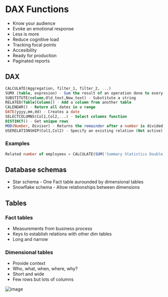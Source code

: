# DAX Functions

- Know your audience
- Evoke an emotional response
- Less is more
- Reduce cognitive load
- Tracking focal points
- Accesibility
- Ready for production
- Paginated reports

## DAX
```sql
CALCULATE(Aggregation, filter_1, filter_2, ...) 
SUMX (table, expresion) - Sum the result of an operation done to every row
SUBSTITUTE(column,Old_text,New_text) - Substitute a string
RELATED(Table[Column]) - Add a column from another table
CALENDAR() - Return all dates in a range
DATE(yyyy,mm,dd) - Creates a date
SELECTCOLUMNS(Col1,Col2,...) - Select columns function
DISTINCT() - Get unique rows
MOD(Number, Divisor) - Returns the remainder after a number is divided by a divisor
USERELATIONSHIP(Col1,Col2) - Specify an existing relation (Not active)
```
### Examples
```sql
Related number of employees = CALCULATE(SUM('Summary Statistics Double NAICS'[Number of employees]), USERELATIONSHIP('NAICS Code'[2017 NAICS code],'Summary Statistics Double NAICS'[NAICS Code Related])) 
```

## Database schemas

-  Star schema - One Fact table aurounded by dimensional tables
-  Snowflake schema - Allow relationships between dimensions

## Tables

### Fact tables
- Measurements from business process
- Keys to establish relations with other dim tables
- Long and narrow

### Dimensional tables
- Provide context
- Who, what, when, where, why?
- Short and wide
- Few rows but lots of columns

![image](https://user-images.githubusercontent.com/78183885/153962359-9adc0f3e-cb54-4d49-89fe-60cfd5bfd43b.png)

